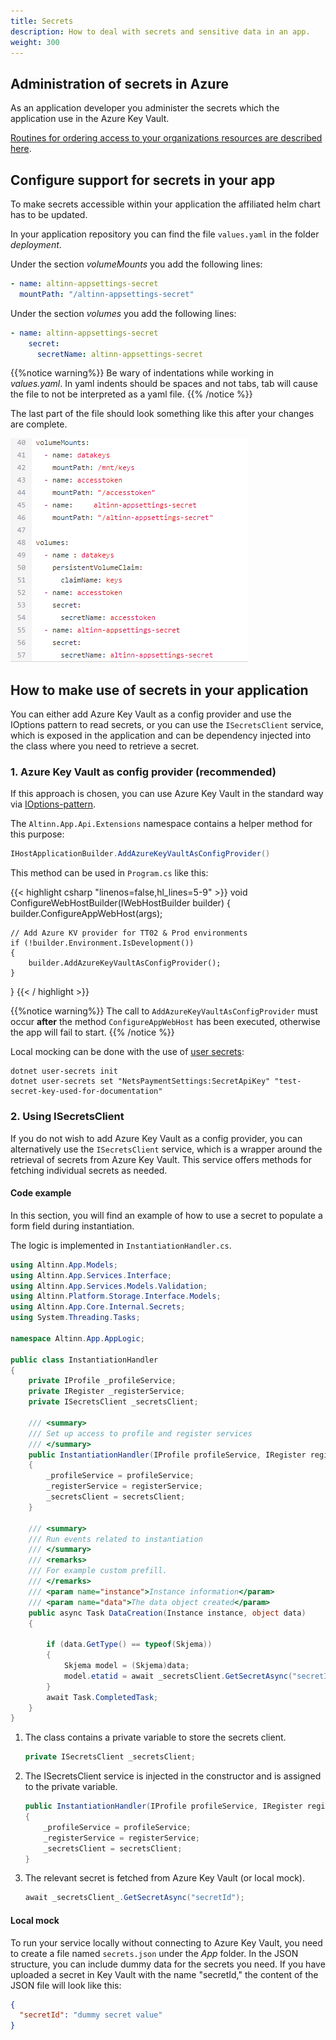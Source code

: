 ```yaml
---
title: Secrets
description: How to deal with secrets and sensitive data in an app.
weight: 300
---
```


## Administration of secrets in Azure

As an application developer you administer the secrets which the application use in the Azure Key Vault.

[Routines for ordering access to your organizations resources are described here](/nb/altinn-studio/guides/administration/access-management/apps/).

## Configure support for secrets in your app

To make secrets accessible within your application the affiliated helm chart has to be updated. 

In your application repository you can find the file `values.yaml` in the folder _deployment_.

Under the section _volumeMounts_ you add the following lines:

```yaml
- name: altinn-appsettings-secret
  mountPath: "/altinn-appsettings-secret"
```

Under the section _volumes_ you add the following lines:

```yaml
- name: altinn-appsettings-secret
    secret:
      secretName: altinn-appsettings-secret
```

{{%notice warning%}}
Be wary of indentations while working in _values.yaml_.
In yaml indents should be spaces and not tabs, tab will cause the file to not be interpreted as a yaml file.
{{% /notice %}}

The last part of the file should look something like this after your changes are complete.

![Step 1](yaml.png)

## How to make use of secrets in your application

You can either add Azure Key Vault as a config provider and use the IOptions pattern to read secrets, or you can use the `ISecretsClient` service, which is exposed in the application and can be dependency injected into the class where you need to retrieve a secret.

### 1. Azure Key Vault as config provider (recommended)
If this approach is chosen, you can use Azure Key Vault in the standard way via [IOptions-pattern](https://learn.microsoft.com/en-us/dotnet/core/extensions/options).

The `Altinn.App.Api.Extensions` namespace contains a helper method for this purpose:

```cs
IHostApplicationBuilder.AddAzureKeyVaultAsConfigProvider()
```

This method can be used in `Program.cs` like this:

{{< highlight csharp "linenos=false,hl_lines=5-9" >}}
void ConfigureWebHostBuilder(IWebHostBuilder builder)
{
    builder.ConfigureAppWebHost(args);

    // Add Azure KV provider for TT02 & Prod environments
    if (!builder.Environment.IsDevelopment())
    {
        builder.AddAzureKeyVaultAsConfigProvider();
    }
}
{{< / highlight >}}

{{%notice warning%}}
The call to `AddAzureKeyVaultAsConfigProvider` must occur __after__ the method `ConfigureAppWebHost` has been executed, otherwise the app will fail to start.
{{% /notice %}}

Local mocking can be done with the use of [user secrets](https://learn.microsoft.com/en-us/aspnet/core/security/app-secrets?view=aspnetcore-8.0&tabs=windows):

```
dotnet user-secrets init
dotnet user-secrets set "NetsPaymentSettings:SecretApiKey" "test-secret-key-used-for-documentation"
```

### 2. Using ISecretsClient

If you do not wish to add Azure Key Vault as a config provider, you can alternatively use the `ISecretsClient` service, which is a wrapper around the retrieval of secrets from Azure Key Vault. This service offers methods for fetching individual secrets as needed.

#### Code example

In this section, you will find an example of how to use a secret to populate a form field during instantiation.

The logic is implemented in `InstantiationHandler.cs`.

```cs
using Altinn.App.Models;
using Altinn.App.Services.Interface;
using Altinn.App.Services.Models.Validation;
using Altinn.Platform.Storage.Interface.Models;
using Altinn.App.Core.Internal.Secrets;
using System.Threading.Tasks;

namespace Altinn.App.AppLogic;

public class InstantiationHandler
{
    private IProfile _profileService;
    private IRegister _registerService;
    private ISecretsClient _secretsClient;

    /// <summary>
    /// Set up access to profile and register services
    /// </summary>
    public InstantiationHandler(IProfile profileService, IRegister registerService, ISecretsClient secretsClient)
    {
        _profileService = profileService;
        _registerService = registerService;
        _secretsClient = secretsClient;
    }

    /// <summary>
    /// Run events related to instantiation
    /// </summary>
    /// <remarks>
    /// For example custom prefill.
    /// </remarks>
    /// <param name="instance">Instance information</param>
    /// <param name="data">The data object created</param>
    public async Task DataCreation(Instance instance, object data)
    {

        if (data.GetType() == typeof(Skjema))
        {
            Skjema model = (Skjema)data;
            model.etatid = await _secretsClient.GetSecretAsync("secretId");
        }
        await Task.CompletedTask;
    }
}
```

1. The class contains a private variable to store the secrets client.
   ```cs
   private ISecretsClient _secretsClient;
   ```
2. The ISecretsClient service is injected in the constructor and is assigned to the private variable.
   ```cs
   public InstantiationHandler(IProfile profileService, IRegister registerService, ISecretsClient secretsClient)
   {
       _profileService = profileService;
       _registerService = registerService;
       _secretsClient = secretsClient;
   }
   ```
3. The relevant secret is fetched from Azure Key Vault (or local mock).
   ```cs
   await _secretsClient_.GetSecretAsync("secretId");
   ```

#### Local mock

To run your service locally without connecting to Azure Key Vault, you need to create a file named `secrets.json` under 
the _App_ folder. In the JSON structure, you can include dummy data for the secrets you need. If you have uploaded a 
secret in Key Vault with the name "secretId," the content of the JSON file will look like this:

```json
{
  "secretId": "dummy secret value"
}
```